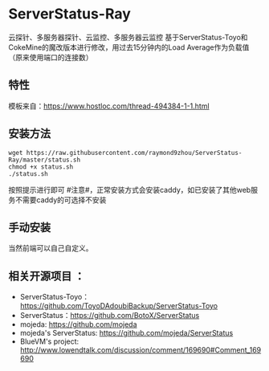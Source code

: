 ﻿# ServerStatus-Ray
云探针、多服务器探针、云监控、多服务器云监控
基于ServerStatus-Toyo和CokeMine的魔改版本进行修改，用过去15分钟内的Load Average作为负载值（原来使用端口的连接数）

## 特性

模板来自：<https://www.hostloc.com/thread-494384-1-1.html>

## 安装方法
```
wget https://raw.githubusercontent.com/raymond9zhou/ServerStatus-Ray/master/status.sh
chmod +x status.sh
./status.sh
```
按照提示进行即可
#注意#，正常安装方式会安装caddy，如已安装了其他web服务不需要caddy的可选择不安装

## 手动安装



当然前端可以自己自定义。

## 相关开源项目 ： 
* ServerStatus-Toyo：https://github.com/ToyoDAdoubiBackup/ServerStatus-Toyo
* ServerStatus：https://github.com/BotoX/ServerStatus
* mojeda: https://github.com/mojeda 
* mojeda's ServerStatus: https://github.com/mojeda/ServerStatus
* BlueVM's project: http://www.lowendtalk.com/discussion/comment/169690#Comment_169690
